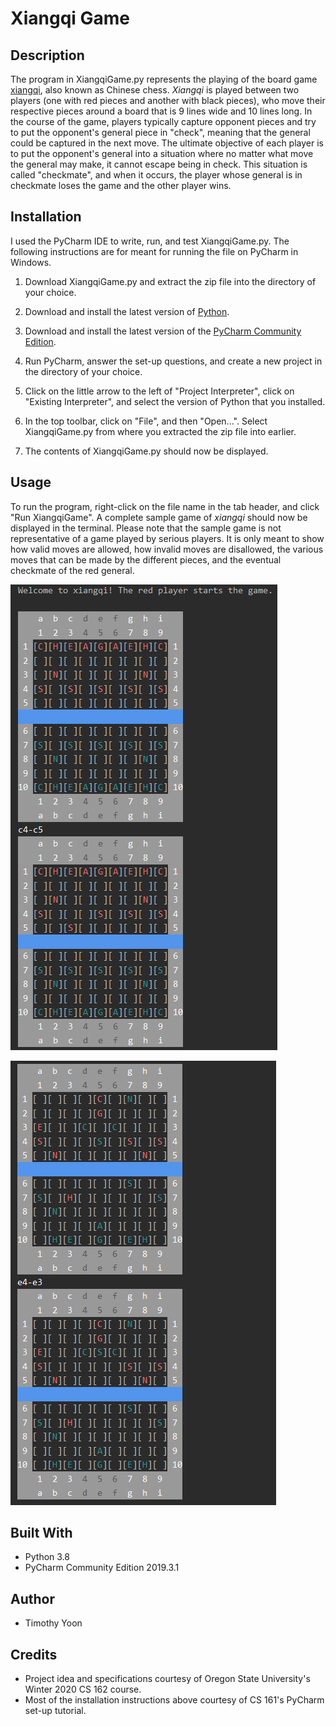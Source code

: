 # Xiangqi Game

## Description
The program in XiangqiGame.py represents the playing of the board game [xiangqi](https://en.wikipedia.org/wiki/Xiangqi), also known as Chinese chess. *Xiangqi* is played between two players (one with red pieces and another with black pieces), who move their respective pieces around a board that is 9 lines wide and 10 lines long. In the course of the game, players typically capture opponent pieces and try to put the opponent's general piece in "check", meaning that the general could be captured in the next move. The ultimate objective of each player is to put the opponent's general into a situation where no matter what move the general may make, it cannot escape being in check. This situation is called "checkmate", and when it occurs, the player whose general is in checkmate loses the game and the other player wins.

## Installation
I used the PyCharm IDE to write, run, and test XiangqiGame.py. The following instructions are for meant for running the file on PyCharm in Windows.

1. Download XiangqiGame.py and extract the zip file into the directory of your choice.

2. Download and install the latest version of [Python](https://www.python.org/downloads/).

3. Download and install the latest version of the [PyCharm Community Edition](https://www.jetbrains.com/pycharm/download/#section=windows).

4. Run PyCharm, answer the set-up questions, and create a new project in the directory of your choice.

5. Click on the little arrow to the left of "Project Interpreter", click on "Existing Interpreter", and select the version of Python that you installed.

6. In the top toolbar, click on "File", and then "Open...". Select XiangqiGame.py from where you extracted the zip file into earlier.

7. The contents of XiangqiGame.py should now be displayed.

## Usage
To run the program, right-click on the file name in the tab header, and click "Run XiangqiGame". A complete sample game of *xiangqi* should now be displayed in the terminal. Please note that the sample game is not representative of a game played by serious players. It is only meant to show how valid moves are allowed, how invalid moves are disallowed, the various moves that can be made by the different pieces, and the eventual checkmate of the red general.

![board-setup-and-first-move](images/board-setup-and-first-move.png "The initial board set-up and the first move by red.")

![end-game-state](images/end-game-state.png "The red general is checkmated, and the black side wins.")

## Built With
* Python 3.8
* PyCharm Community Edition 2019.3.1

## Author
* Timothy Yoon

## Credits
* Project idea and specifications courtesy of Oregon State University's Winter 2020 CS 162 course.
* Most of the installation instructions above courtesy of CS 161's PyCharm set-up tutorial.
